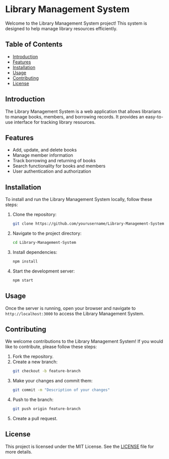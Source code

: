 # Library Management System

Welcome to the Library Management System project! This system is designed to help manage library resources efficiently.

## Table of Contents

- [Introduction](#introduction)
- [Features](#features)
- [Installation](#installation)
- [Usage](#usage)
- [Contributing](#contributing)
- [License](#license)

## Introduction

The Library Management System is a web application that allows librarians to manage books, members, and borrowing records. It provides an easy-to-use interface for tracking library resources.

## Features

- Add, update, and delete books
- Manage member information
- Track borrowing and returning of books
- Search functionality for books and members
- User authentication and authorization

## Installation

To install and run the Library Management System locally, follow these steps:

1. Clone the repository:
    ```bash
    git clone https://github.com/yourusername/Library-Management-System.git
    ```
2. Navigate to the project directory:
    ```bash
    cd Library-Management-System
    ```
3. Install dependencies:
    ```bash
    npm install
    ```
4. Start the development server:
    ```bash
    npm start
    ```

## Usage

Once the server is running, open your browser and navigate to `http://localhost:3000` to access the Library Management System.

## Contributing

We welcome contributions to the Library Management System! If you would like to contribute, please follow these steps:

1. Fork the repository.
2. Create a new branch:
    ```bash
    git checkout -b feature-branch
    ```
3. Make your changes and commit them:
    ```bash
    git commit -m "Description of your changes"
    ```
4. Push to the branch:
    ```bash
    git push origin feature-branch
    ```
5. Create a pull request.

## License

This project is licensed under the MIT License. See the [LICENSE](LICENSE) file for more details.
